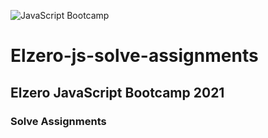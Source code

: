 ![JavaScript Bootcamp](https://elzero.org/js.png)

# Elzero-js-solve-assignments
## Elzero JavaScript Bootcamp 2021

### Solve Assignments
